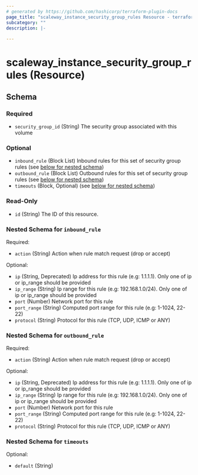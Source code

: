 ```yaml
---
# generated by https://github.com/hashicorp/terraform-plugin-docs
page_title: "scaleway_instance_security_group_rules Resource - terraform-provider-scaleway"
subcategory: ""
description: |-
  
---
```


# scaleway_instance_security_group_rules (Resource)





<!-- schema generated by tfplugindocs -->
## Schema

### Required

- `security_group_id` (String) The security group associated with this volume

### Optional

- `inbound_rule` (Block List) Inbound rules for this set of security group rules (see [below for nested schema](#nestedblock--inbound_rule))
- `outbound_rule` (Block List) Outbound rules for this set of security group rules (see [below for nested schema](#nestedblock--outbound_rule))
- `timeouts` (Block, Optional) (see [below for nested schema](#nestedblock--timeouts))

### Read-Only

- `id` (String) The ID of this resource.

<a id="nestedblock--inbound_rule"></a>
### Nested Schema for `inbound_rule`

Required:

- `action` (String) Action when rule match request (drop or accept)

Optional:

- `ip` (String, Deprecated) Ip address for this rule (e.g: 1.1.1.1). Only one of ip or ip_range should be provided
- `ip_range` (String) Ip range for this rule (e.g: 192.168.1.0/24). Only one of ip or ip_range should be provided
- `port` (Number) Network port for this rule
- `port_range` (String) Computed port range for this rule (e.g: 1-1024, 22-22)
- `protocol` (String) Protocol for this rule (TCP, UDP, ICMP or ANY)


<a id="nestedblock--outbound_rule"></a>
### Nested Schema for `outbound_rule`

Required:

- `action` (String) Action when rule match request (drop or accept)

Optional:

- `ip` (String, Deprecated) Ip address for this rule (e.g: 1.1.1.1). Only one of ip or ip_range should be provided
- `ip_range` (String) Ip range for this rule (e.g: 192.168.1.0/24). Only one of ip or ip_range should be provided
- `port` (Number) Network port for this rule
- `port_range` (String) Computed port range for this rule (e.g: 1-1024, 22-22)
- `protocol` (String) Protocol for this rule (TCP, UDP, ICMP or ANY)


<a id="nestedblock--timeouts"></a>
### Nested Schema for `timeouts`

Optional:

- `default` (String)

